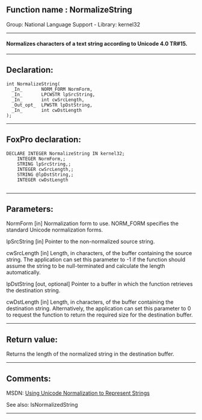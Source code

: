 
## Function name : NormalizeString
Group: National Language Support - Library: kernel32    
***  


#### Normalizes characters of a text string according to Unicode 4.0 TR#15.
***  


## Declaration:
```foxpro  
int NormalizeString(
  _In_       NORM_FORM NormForm,
  _In_       LPCWSTR lpSrcString,
  _In_       int cwSrcLength,
  _Out_opt_  LPWSTR lpDstString,
  _In_       int cwDstLength
);  
```  
***  


## FoxPro declaration:
```foxpro  
DECLARE INTEGER NormalizeString IN kernel32;
	INTEGER NormForm,;
	STRING lpSrcString,;
	INTEGER cwSrcLength,;
	STRING @lpDstString,;
	INTEGER cwDstLength
  
```  
***  


## Parameters:
NormForm [in]
Normalization form to use. NORM_FORM specifies the standard Unicode normalization forms.

lpSrcString [in]
Pointer to the non-normalized source string.

cwSrcLength [in]
Length, in characters, of the buffer containing the source string. The application can set this parameter to -1 if the function should assume the string to be null-terminated and calculate the length automatically.

lpDstString [out, optional]
Pointer to a buffer in which the function retrieves the destination string.

cwDstLength [in]
Length, in characters, of the buffer containing the destination string. Alternatively, the application can set this parameter to 0 to request the function to return the required size for the destination buffer.  
***  


## Return value:
Returns the length of the normalized string in the destination buffer.  
***  


## Comments:
MSDN: <a href="https://msdn.microsoft.com/en-us/library/windows/desktop/dd374126(v=vs.85).aspx">Using Unicode Normalization to Represent Strings</a>  
  
See also: IsNormalizedString   
  
***  

